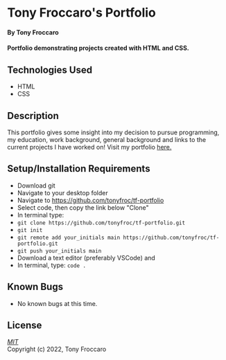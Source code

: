 # Tony Froccaro's Portfolio

#### By Tony Froccaro

#### Portfolio demonstrating projects created with HTML and CSS.

## Technologies Used

- HTML
- CSS

## Description

This portfolio gives some insight into my decision to pursue programming, my education, work background, general background and links to the current projects I have worked on! Visit my portfolio [here.](https://tonyfroc.github.io/tf-portfolio/)

## Setup/Installation Requirements

- Download git
- Navigate to your desktop folder
- Navigate to https://github.com/tonyfroc/tf-portfolio
- Select code, then copy the link below "Clone"
- In terminal type:
- `git clone https://github.com/tonyfroc/tf-portfolio.git`
- `git init`
- `git remote add your_initials main https://github.com/tonyfroc/tf-portfolio.git`
- `git push your_initials main`
- Download a text editor (preferably VSCode) and
- In terminal, type: `code .`

## Known Bugs

- No known bugs at this time.

## License

_[MIT](https://opensource.org/licenses/MIT)_  
Copyright (c) 2022, Tony Froccaro
